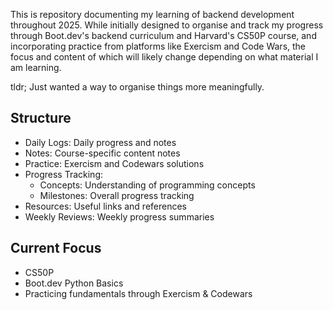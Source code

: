 
This is repository documenting my learning of backend development throughout 2025. While initially designed to organise and track my progress through Boot.dev's backend curriculum and Harvard's CS50P course, and incorporating practice from platforms like Exercism and Code Wars, the focus and content of which will likely change depending on what material I am learning. 

tldr; Just wanted a way to organise things more meaningfully.

## Structure

- Daily Logs: Daily progress and notes
- Notes: Course-specific content notes
- Practice: Exercism and Codewars solutions
- Progress Tracking:
    - Concepts: Understanding of programming concepts
    - Milestones: Overall progress tracking
- Resources: Useful links and references
- Weekly Reviews: Weekly progress summaries

## Current Focus

- CS50P 
- Boot.dev Python Basics
- Practicing fundamentals through Exercism & Codewars
